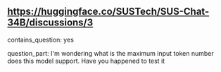 ## https://huggingface.co/SUSTech/SUS-Chat-34B/discussions/3

contains_question: yes

question_part: I'm wondering what is the maximum input token number does this model support. Have you happened to test it